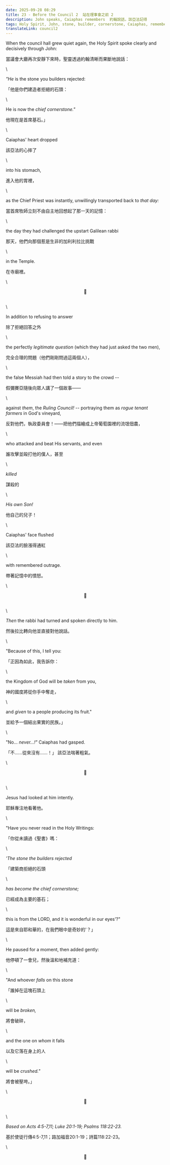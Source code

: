 ```yaml
---
date: 2025-09-28 08:29
title: 23 - Before the Council 2  站在理事會之前 2
description: John speaks, Caiaphas remembers  約翰說話，該亞法記得
tags: Holy Spirit, John, stone, builder, cornerstone, Caiaphas, remember, memory, Jesus, story, vineyard
translateLink: council2
---
```


When the council hall grew quiet again, the Holy Spirit spoke clearly and decisively through John:

當議會大廳再次安靜下來時，聖靈透過約翰清晰而果斷地說話：

\

*"He* is the stone you builders rejected:

「他是你們建造者拒絕的石頭：

\

He is now the *chief cornerstone."*

他現在是首席基石。」

\

Caiaphas' heart dropped

該亞法的心摔了

\

into his stomach,

進入他的胃裡，

\

as the Chief Priest was instantly, unwillingly transported back to *that day:*

當首席牧師立刻不由自主地回想起了那一天的記憶：

\

the day they had challenged the upstart Galilean rabbi 

那天，他們向那個惹是生非的加利利拉比挑戰

\

in the Temple. 

在寺廟裡。

\

<center>💠</center>

\
\

In addition to refusing to answer 

除了拒絕回答之外

\

the perfectly *legitimate question* (which they had just asked the two men), 

完全合理的問題（他們剛剛問過這兩個人），

\

the false Messiah had then told a story to the crowd -- 

假彌賽亞隨後向眾人講了一個故事——

\

against *them*, the *Ruling Council!* -- portraying them as *rogue tenant farmers* in God's vineyard,

反對他們，執政委員會！——把他們描繪成上帝葡萄園裡的流氓佃農，

\

who attacked and beat His servants, and even 

誰攻擊並毆打他的僕人，甚至

\

*killed* 

謀殺的

\

*His own Son!*

他自己的兒子！

\

Caiaphas' face flushed 

該亞法的臉漲得通紅

\

with remembered outrage.

帶著記憶中的憤怒。

\

<center>💠</center>

\
\

*Then* the rabbi had turned and spoken directly to him. 

然後拉比轉向他並直接對他說話。

\

"Because of this, I tell you: 

「正因為如此，我告訴你：

\

the Kingdom of God will be *taken* from you, 

神的國度將從你手中奪走，

\

and *given* to a people producing its fruit."

並給予一個結出果實的民族。」

\

"No... *never...!"* Caiaphas had gasped. 

「不......從來沒有......！」 該亞法喘著粗氣。

\

<center>💠</center>

\
\

Jesus had looked at him intently.

耶穌專注地看著他。

\

"Have you never read in the Holy Writings: 

「你從未讀過《聖書》嗎：

\

*'The stone the builders rejected* 

「建築商拒絕的石頭

\

*has become the chief cornerstone;* 

已經成為主要的基石；

\

this is from the LORD, and it is wonderful in our eyes'?"

這是來自耶和華的，在我們眼中是奇妙的'？」

\

He paused for a moment, then added gently:

他停頓了一會兒，然後溫和地補充道：

\

"And whoever *falls* on this stone 

「誰掉在這塊石頭上

\

will be *broken,* 

將會破碎，

\

and the one on *whom* it falls 

以及它落在身上的人

\

will be *crushed."*

將會被壓垮。」

\

<center>💠</center>

\
\

*Based on Acts 4:5-7,11; Luke 20:1-19; Psalms 118:22-23.*

基於使徒行傳4:5-7,11；路加福音20:1-19；詩篇118:22-23。

\

<center>💠</center>
